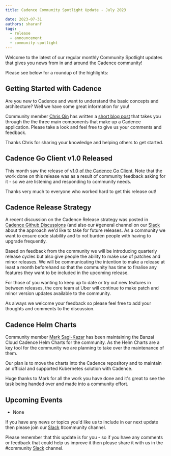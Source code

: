 ```yaml
---
title: Cadence Community Spotlight Update - July 2023

date: 2023-07-31
authors: sharanf
tags:
  - release
  - announcement
  - community-spotlight
---
```

Welcome to the latest of our regular monthly Community Spotlight updates that gives you news from in and around the Cadence community!

Please see below for a roundup of the highlights:

## Getting Started with Cadence ##

Are you new to  Cadence and want to understand the basic concepts and architecture? Well we have some great information for you!

Community member [Chris Qin](https://www.linkedin.com/in/chrisqin0610/) has written a [short blog post](https://cadenceworkflow.io/blog/2023/07/01/components-of-cadence-application-setup/) that takes you through the the three main components that make up a Cadence application. Please take a look and feel free to give us your comments and feedback.

Thanks Chris for sharing your knowledge and helping others to get started.

## Cadence Go Client v1.0 Released ##

This month saw the release of [v1.0 of the Cadence Go Client](https://github.com/cadence-workflow/cadence-go-client/releases/tag/v1.0.0). Note that the work done on this release was as a result of community feedback asking for it - so we are listening and responding to community needs.

Thanks very much to everyone who worked hard to get this release out!

<!-- truncate -->

## Cadence Release Strategy ##

A recent discussion on the Cadence Release strategy was posted in [Cadence Github Discussions](https://github.com/cadence-workflow/cadence/discussions/5362) (and also our #general channel on our [Slack](http://t.uber.com/cadence-slack) about the approach we'd like to take for future releases. As a community we want to ensure code stability and to not burden people with having to upgrade frequently.

Based on feedback from the community we will be introducing quarterly release cycles but also give people the ability to make use of patches and minor releases. We will be communicating the intention to make a release at least a month beforehand so that the community has time to finalise any features they want to be included in the upcoming release.

For those of you wanting to keep up to date or try out new features in between releases, the core team at Uber will continue to make patch and minor version updates available to the community.

As always we welcome your feedback so please feel free to add your thoughts and comments to the discussion.

## Cadence Helm Charts ##

Community member [Mark Sagi-Kazar](https://www.linkedin.com/in/sagikazarmark/) has been maintaining the Banzai Cloud Cadence Helm Charts for the community. As the Helm Charts are a key tool for the community we are planning to take over the maintenance of them.

Our plan is to move the charts into the Cadence repository and to maintain an official and supported Kubernetes solution with Cadence.

Huge thanks to Mark for all the work you have done and it's great to see the task being handed over and made into a community effort.

## Upcoming Events

- None

If you have any news or topics you'd like us to include in our next update then please join our [Slack](http://t.uber.com/cadence-slack) #community channel.

Please remember that this update is for you - so if you have any comments or feedback that could help us improve it then please share it with us in the #community [Slack](http://t.uber.com/cadence-slack) channel.
